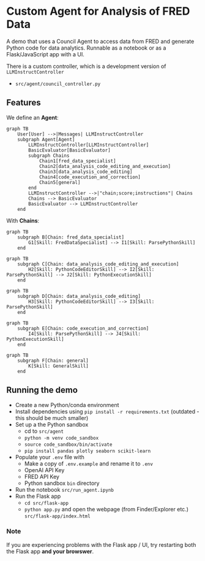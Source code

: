 # Custom Agent for Analysis of FRED Data

A demo that uses a Council Agent to access data from FRED and generate Python code for data analytics. Runnable as a notebook or as a Flask/JavaScript app with a UI.

There is a custom controller, which is a development version of `LLMInstructController`
- `src/agent/council_controller.py`

## Features

We define an **Agent**:

```mermaid
graph TB
    User[User] -->|Messages| LLMInstructController
    subgraph Agent[Agent]
        LLMInstructController[LLMInstructController]
        BasicEvaluator[BasicEvaluator]
        subgraph Chains
            Chain1[fred_data_specialist]
            Chain2[data_analysis_code_editing_and_execution]
            Chain3[data_analysis_code_editing]
            Chain4[code_execution_and_correction]
            Chain5[general]
        end
        LLMInstructController -->|"chain;score;instructions"| Chains
        Chains --> BasicEvaluator
        BasicEvaluator --> LLMInstructController
    end
```

With **Chains**:

```mermaid
graph TB
    subgraph B[Chain: fred_data_specialist]
        G1[Skill: FredDataSpecialist] --> I1[Skill: ParsePythonSkill]
    end
```

```mermaid
graph TB
    subgraph C[Chain: data_analysis_code_editing_and_execution]
        H2[Skill: PythonCodeEditorSkill] --> I2[Skill: ParsePythonSkill] --> J2[Skill: PythonExecutionSkill]
    end

```

```mermaid
graph TB
    subgraph D[Chain: data_analysis_code_editing]
        H3[Skill: PythonCodeEditorSkill] --> I3[Skill: ParsePythonSkill]
    end
```


```mermaid
graph TB
    subgraph E[Chain: code_execution_and_correction]
        I4[Skill: ParsePythonSkill] --> J4[Skill: PythonExecutionSkill]
    end
```

```mermaid
graph TB
    subgraph F[Chain: general]
        K[Skill: GeneralSkill]
    end
```

## Running the demo

- Create a new Python/conda environment
- Install dependencies using `pip install -r requirements.txt` (outdated - this should be much smaller)
- Set up a the Python sandbox
  - cd to `src/agent`
  - `python -m venv code_sandbox`
  - `source code_sandbox/bin/activate`
  - `pip install pandas plotly seaborn scikit-learn`
- Populate your `.env` file with
  - Make a copy of `.env.example` and rename it to `.env`
  - OpenAI API Key
  - FRED API Key
  - Python sandbox `bin` directory
- Run the notebook `src/run_agent.ipynb`
- Run the Flask app 
  - `cd src/flask-app`
  - `python app.py` and open the webpage (from Finder/Explorer etc.) `src/flask-app/index.html`


### Note
If you are experiencing problems with the Flask app / UI, try restarting both the Flask app **and your browswer**.

